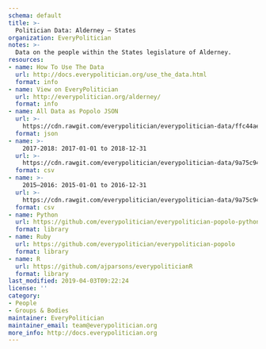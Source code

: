 ```yaml
---
schema: default
title: >-
  Politician Data: Alderney — States
organization: EveryPolitician
notes: >-
  Data on the people within the States legislature of Alderney.
resources:
- name: How To Use The Data
  url: http://docs.everypolitician.org/use_the_data.html
  format: info
- name: View on EveryPolitician
  url: http://everypolitician.org/alderney/
  format: info
- name: All Data as Popolo JSON
  url: >-
    https://cdn.rawgit.com/everypolitician/everypolitician-data/ffc44ae69a9aff4b94a15419dee0dc4672b257ce/data/Alderney/States/ep-popolo-v1.0.json
  format: json
- name: >-
    2017-2018: 2017-01-01 to 2018-12-31
  url: >-
    https://cdn.rawgit.com/everypolitician/everypolitician-data/9a75c94fb3f01a45e5616242dec9743ba96f137f/data/Alderney/States/term-2017.csv
  format: csv
- name: >-
    2015–2016: 2015-01-01 to 2016-12-31
  url: >-
    https://cdn.rawgit.com/everypolitician/everypolitician-data/9a75c94fb3f01a45e5616242dec9743ba96f137f/data/Alderney/States/term-2014.csv
  format: csv
- name: Python
  url: https://github.com/everypolitician/everypolitician-popolo-python
  format: library
- name: Ruby
  url: https://github.com/everypolitician/everypolitician-popolo
  format: library
- name: R
  url: https://github.com/ajparsons/everypoliticianR
  format: library
last_modified: 2019-04-03T09:22:24
license: ''
category:
- People
- Groups & Bodies
maintainer: EveryPolitician
maintainer_email: team@everypolitician.org
more_info: http://docs.everypolitician.org
---
```

